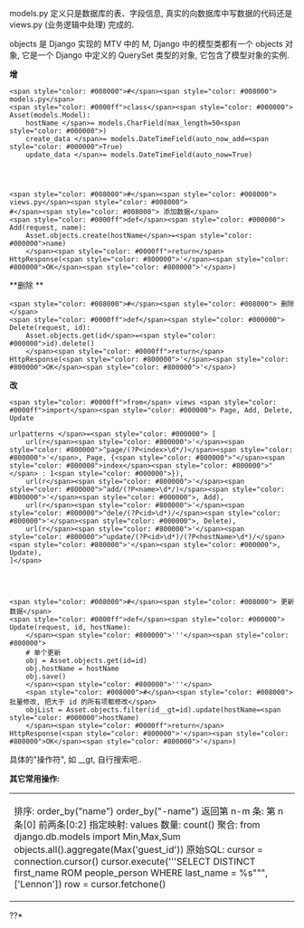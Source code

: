 models.py 定义只是数据库的表、字段信息, 真实的向数据库中写数据的代码还是 views.py (业务逻辑中处理) 完成的.

objects 是 Django 实现的 MTV 中的 M, Django 中的模型类都有一个 objects 对象, 它是一个 Django 中定义的 QuerySet 类型的对象, 它包含了模型对象的实例.

**增**

    <span style="color: #008000">#</span><span style="color: #008000"> models.py</span>
    <span style="color: #0000ff">class</span><span style="color: #000000"> Asset(models.Model):
        hostName </span>= models.CharField(max_length=50<span style="color: #000000">)
        create_data </span>= models.DateTimeField(auto_now_add=<span style="color: #000000">True)
        update_data </span>= models.DateTimeField(auto_now=True)




    <span style="color: #008000">#</span><span style="color: #008000"> views.py</span><span style="color: #008000">
    #</span><span style="color: #008000"> 添加数据</span>
    <span style="color: #0000ff">def</span><span style="color: #000000"> Add(request, name):
        Asset.objects.create(hostName</span>=<span style="color: #000000">name)
        </span><span style="color: #0000ff">return</span> HttpResponse(<span style="color: #800000">'</span><span style="color: #800000">OK</span><span style="color: #800000">'</span>)





**删除
**


    <span style="color: #008000">#</span><span style="color: #008000"> 删除</span>
    <span style="color: #0000ff">def</span><span style="color: #000000"> Delete(request, id):
        Asset.objects.get(id</span>=<span style="color: #000000">id).delete()
        </span><span style="color: #0000ff">return</span> HttpResponse(<span style="color: #800000">'</span><span style="color: #800000">OK</span><span style="color: #800000">'</span>)


**改**



    <span style="color: #0000ff">from</span> views <span style="color: #0000ff">import</span><span style="color: #000000"> Page, Add, Delete, Update

    urlpatterns </span>=<span style="color: #000000"> [
        url(r</span><span style="color: #800000">'</span><span style="color: #800000">^page/(?P<index>\d*/)</span><span style="color: #800000">'</span>, Page, {<span style="color: #800000">"</span><span style="color: #800000">index</span><span style="color: #800000">"</span> : 1<span style="color: #000000">}),
        url(r</span><span style="color: #800000">'</span><span style="color: #800000">^add/(?P<name>\d*/)</span><span style="color: #800000">'</span><span style="color: #000000">, Add),
        url(r</span><span style="color: #800000">'</span><span style="color: #800000">^dele/(?P<id>\d*)/</span><span style="color: #800000">'</span><span style="color: #000000">, Delete),
        url(r</span><span style="color: #800000">'</span><span style="color: #800000">^update/(?P<id>\d*)/(?P<hostName>\d*)/</span><span style="color: #800000">'</span><span style="color: #000000">, Update),
    ]</span>




    <span style="color: #008000">#</span><span style="color: #008000"> 更新数据</span>
    <span style="color: #0000ff">def</span><span style="color: #000000"> Update(request, id, hostName):
        </span><span style="color: #800000">'''</span><span style="color: #800000">
        # 单个更新
        obj = Asset.objects.get(id=id)
        obj.hostName = hostName
        obj.save()
        </span><span style="color: #800000">'''</span>
        <span style="color: #008000">#</span><span style="color: #008000"> 批量修改, 把大于 id 的所有项都修改</span>
        objList = Asset.objects.filter(id__gt=id).update(hostName=<span style="color: #000000">hostName)
        </span><span style="color: #0000ff">return</span> HttpResponse(<span style="color: #800000">'</span><span style="color: #800000">OK</span><span style="color: #800000">'</span>)





具体的"操作符", 如 __gt, 自行搜索吧..




**其它常用操作:**



<table cellpadding="2" width="800" border="0" cellspacing="0" class="table" >
<tbody >
<tr >

<td width="798" valign="top" >


排序:
order_by("name")
order_by("-name")
返回第 n-m 条:
第 n 条[0]
前两条[0:2]
指定映射: values
数量: count()
聚合:
from django.db.models import Min,Max,Sum
objects.all().aggregate(Max('guest_id'))
原始SQL:
cursor = connection.cursor()
cursor.execute('''SELECT DISTINCT first_name ROM people_person WHERE last_name = %s""", ['Lennon'])
row = cursor.fetchone()

</td></tr></tbody></table>
??*
